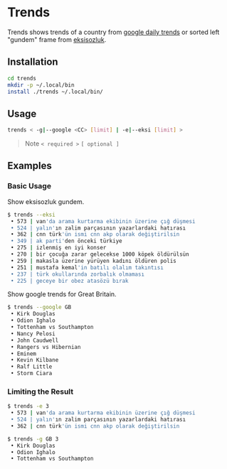 # Trends

Trends shows trends of a country from [google daily
trends](https://trends.google.com/trends/?geo=GB) or sorted left "gundem" frame
from [eksisozluk](https://eksisozluk.com).

## Installation

```sh
cd trends
mkdir -p ~/.local/bin
install ./trends ~/.local/bin/
```

## Usage

```sh
trends < -g|--google <CC> [limit] | -e|--eksi [limit] >
```

> Note `< required >` `[ optional ]`

## Examples
### Basic Usage

Show eksisozluk gundem.

```sh
$ trends --eksi
 • 573 | van'da arama kurtarma ekibinin üzerine çığ düşmesi
 • 524 | yalın'ın zalim parçasının yazarlardaki hatırası
 • 362 | cnn türk'ün ismi cnn akp olarak değiştirilsin
 • 349 | ak parti'den önceki türkiye
 • 275 | izlenmiş en iyi konser
 • 270 | bir çocuğa zarar gelecekse 1000 köpek öldürülsün
 • 259 | makasla üzerine yürüyen kadını öldüren polis
 • 251 | mustafa kemal'in batılı olalım takıntısı
 • 237 | türk okullarında zorbalık olmaması
 • 225 | geceye bir obez atasözü bırak
```
 
Show google trends for Great Britain.

```sh
$ trends --google GB
 • Kirk Douglas
 • Odion Ighalo
 • Tottenham vs Southampton
 • Nancy Pelosi
 • John Caudwell
 • Rangers vs Hibernian
 • Eminem
 • Kevin Kilbane
 • Ralf Little
 • Storm Ciara
```

### Limiting the Result


```sh
$ trends -e 3
 • 573 | van'da arama kurtarma ekibinin üzerine çığ düşmesi
 • 524 | yalın'ın zalim parçasının yazarlardaki hatırası
 • 362 | cnn türk'ün ismi cnn akp olarak değiştirilsin
```
 
```sh
$ trends -g GB 3
 • Kirk Douglas
 • Odion Ighalo
 • Tottenham vs Southampton
```
